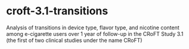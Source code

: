 # croft-3.1-transitions
Analysis of transitions in device type, flavor type, and nicotine content among e-cigarette users over 1 year of follow-up in the CRoFT Study 3.1 (the first of two clinical studies under the name CRoFT)
